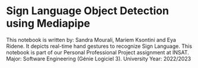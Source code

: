 # Sign Language Object Detection using Mediapipe
This notebook is written by: Sandra Mourali, Mariem Ksontini and Eya Ridene.
It depicts real-time hand gestures to recognize Sign Language.
This notebook is part of our Personal Professional Project assignment at INSAT.
Major: Software Engineering (Génie Logiciel 3).
University Year: 2022/2023 